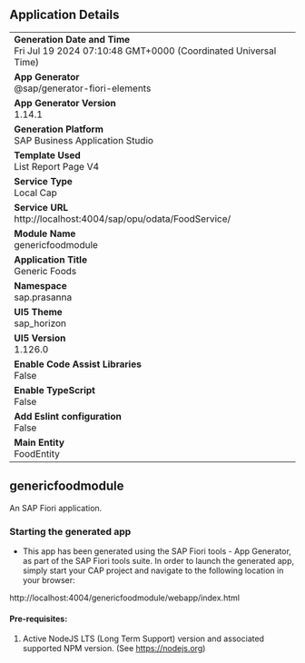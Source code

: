 ## Application Details
|               |
| ------------- |
|**Generation Date and Time**<br>Fri Jul 19 2024 07:10:48 GMT+0000 (Coordinated Universal Time)|
|**App Generator**<br>@sap/generator-fiori-elements|
|**App Generator Version**<br>1.14.1|
|**Generation Platform**<br>SAP Business Application Studio|
|**Template Used**<br>List Report Page V4|
|**Service Type**<br>Local Cap|
|**Service URL**<br>http://localhost:4004/sap/opu/odata/FoodService/
|**Module Name**<br>genericfoodmodule|
|**Application Title**<br>Generic Foods|
|**Namespace**<br>sap.prasanna|
|**UI5 Theme**<br>sap_horizon|
|**UI5 Version**<br>1.126.0|
|**Enable Code Assist Libraries**<br>False|
|**Enable TypeScript**<br>False|
|**Add Eslint configuration**<br>False|
|**Main Entity**<br>FoodEntity|

## genericfoodmodule

An SAP Fiori application.

### Starting the generated app

-   This app has been generated using the SAP Fiori tools - App Generator, as part of the SAP Fiori tools suite.  In order to launch the generated app, simply start your CAP project and navigate to the following location in your browser:

http://localhost:4004/genericfoodmodule/webapp/index.html

#### Pre-requisites:

1. Active NodeJS LTS (Long Term Support) version and associated supported NPM version.  (See https://nodejs.org)


